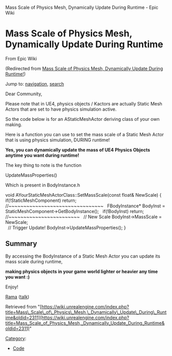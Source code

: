 Mass Scale of Physics Mesh, Dynamically Update During Runtime - Epic Wiki               

Mass Scale of Physics Mesh, Dynamically Update During Runtime
=============================================================

From Epic Wiki

(Redirected from [Mass Scale of Physics Mesh, Dynamically Update During Runtime!](/index.php?title=Mass_Scale_of_Physics_Mesh,_Dynamically_Update_During_Runtime!&redirect=no "Mass Scale of Physics Mesh, Dynamically Update During Runtime!"))

Jump to: [navigation](#mw-navigation), [search](#p-search)

Dear Community,

Please note that in UE4, physics objects / Kactors are actually Static Mesh Actors that are set to have physics simulation active.

So the code below is for an AStaticMeshActor deriving class of your own making.

Here is a function you can use to set the mass scale of a Static Mesh Actor that is using physics simulation, DURING runtime!

  
**Yes, you can dynamically update the mass of UE4 Physics Objects anytime you want during runtime!**

  
The key thing to note is the function

UpdateMassProperties()

Which is present in BodyInstance.h

void AYourStaticMeshActorClass::SetMassScale(const float& NewScale)
{
	if(!StaticMeshComponent) return;
       //~~~~~~~~~~~~~~~~~~~~~~~~~~~~~~~~
 
	FBodyInstance\* BodyInst \= StaticMeshComponent\-\>GetBodyInstance();
 
	if(!BodyInst) return;
	//~~~~~~~~~~~~~~~~~~~~~~~~
 
	// New Scale 
	BodyInst\-\>MassScale \= NewScale;  
 
	// Trigger Update! 
	BodyInst\-\>UpdateMassProperties();
}

  

Summary
-------

By accessing the BodyInstance of a Static Mesh Actor you can update its mass scale during runtime,

**making physics objects in your game world lighter or heavier any time you want :)**

Enjoy!

[Rama](/User:Rama "User:Rama") ([talk](/User_talk:Rama "User talk:Rama"))

Retrieved from "[https://wiki.unrealengine.com/index.php?title=Mass\_Scale\_of\_Physics\_Mesh,\_Dynamically\_Update\_During\_Runtime&oldid=2311](https://wiki.unrealengine.com/index.php?title=Mass_Scale_of_Physics_Mesh,_Dynamically_Update_During_Runtime&oldid=2311)"

[Category](/Special:Categories "Special:Categories"):

*   [Code](/Category:Code "Category:Code")